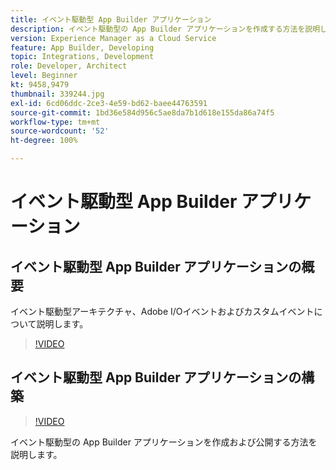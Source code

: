 ```yaml
---
title: イベント駆動型 App Builder アプリケーション
description: イベント駆動型の App Builder アプリケーションを作成する方法を説明します。
version: Experience Manager as a Cloud Service
feature: App Builder, Developing
topic: Integrations, Development
role: Developer, Architect
level: Beginner
kt: 9458,9479
thumbnail: 339244.jpg
exl-id: 6cd06ddc-2ce3-4e59-bd62-baee44763591
source-git-commit: 1bd36e584d956c5ae8da7b1d618e155da86a74f5
workflow-type: tm+mt
source-wordcount: '52'
ht-degree: 100%

---
```


# イベント駆動型 App Builder アプリケーション

## イベント駆動型 App Builder アプリケーションの概要

イベント駆動型アーキテクチャ、Adobe I/Oイベントおよびカスタムイベントについて説明します。

>[!VIDEO](https://video.tv.adobe.com/v/343687/?quality=12&learn=on&captions=jpn)

## イベント駆動型 App Builder アプリケーションの構築

>[!VIDEO](https://video.tv.adobe.com/v/343694/?quality=12&learn=on&captions=jpn)

イベント駆動型の App Builder アプリケーションを作成および公開する方法を説明します。
